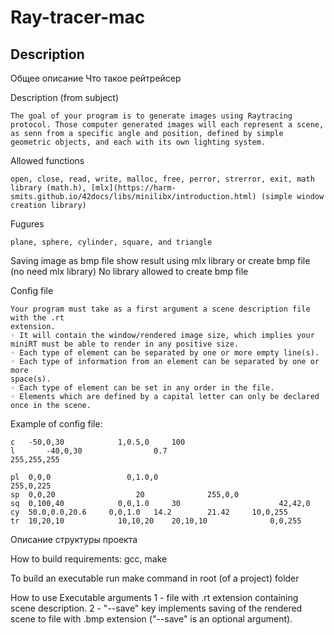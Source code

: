 # Ray-tracer-mac

## Description
Общее описание
Что такое рейтрейсер
[](https://developer.nvidia.com/sites/default/files/pictures/2018/RayTracing/ray-tracing-image-1.jpg)

Description (from subject)
```
The goal of your program is to generate images using Raytracing protocol. Those computer generated images will each represent a scene, as senn from a specific angle and position, defined by simple geometric objects, and each with its own lighting system.
```

Allowed functions
```
open, close, read, write, malloc, free, perror, strerror, exit, math library (math.h), [mlx](https://harm-smits.github.io/42docs/libs/minilibx/introduction.html) (simple window creation library)
```

Fugures
```
plane, sphere, cylinder, square, and triangle
```

Saving image as bmp file
show result using mlx library or create bmp file (no need mlx library)
No library allowed to create bmp file

Config file
```
Your program must take as a first argument a scene description file with the .rt
extension.
◦ It will contain the window/rendered image size, which implies your miniRT must be able to render in any positive size.
◦ Each type of element can be separated by one or more empty line(s).
◦ Each type of information from an element can be separated by one or more
space(s).
◦ Each type of element can be set in any order in the file.
◦ Elements which are defined by a capital letter can only be declared once in the scene.
```
Example of config file:
```
c	-50,0,30		    1,0.5,0		100
l       -40,0,30				0.7				                  255,255,255

pl	0,0,0			      0,1.0,0						          255,0,225
sp	0,0,20					20				255,0,0
sq	0,100,40		    0,0,1.0		30				        42,42,0
cy	50.0,0.0,20.6	  0,0,1.0 	14.2	    21.42	  10,0,255
tr	10,20,10		    10,10,20	20,10,10		      0,0,255
```

Описание структуры проекта

How to build
requirements: gcc, make

To build an executable run make command in root (of a project) folder

How to use
Executable arguments
1 - file with .rt extension containing scene description.
2 - "--save" key implements saving of the rendered scene to file with .bmp extension ("--save" is an optional argument).




